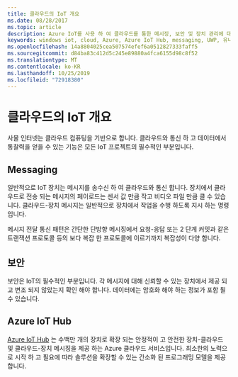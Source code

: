 ```yaml
---
title: 클라우드의 IoT 개요
ms.date: 08/28/2017
ms.topic: article
description: Azure IoT를 사용 하 여 클라우드를 통한 메시징, 보안 및 장치 관리에 대해 알아봅니다.
keywords: windows iot, cloud, Azure, Azure IoT Hub, messaging, UWP, 유니버설 Windows 플랫폼
ms.openlocfilehash: 14a8804025cea507574efef6a0512827333faff5
ms.sourcegitcommit: d84ba83c412d5c245e89880a4fca6155d98c8f52
ms.translationtype: MT
ms.contentlocale: ko-KR
ms.lasthandoff: 10/25/2019
ms.locfileid: "72918380"
---
```

# <a name="overview-of-iot-on-the-cloud"></a>클라우드의 IoT 개요

사물 인터넷는 클라우드 컴퓨팅을 기반으로 합니다. 클라우드와 통신 하 고 데이터에서 통찰력을 얻을 수 있는 기능은 모든 IoT 프로젝트의 필수적인 부분입니다.

## <a name="messaging"></a>Messaging

일반적으로 IoT 장치는 메시지를 송수신 하 여 클라우드와 통신 합니다. 장치에서 클라우드로 전송 되는 메시지의 페이로드는 센서 값 만큼 작고 비디오 파일 만큼 클 수 있습니다. 클라우드-장치 메시지는 일반적으로 장치에서 작업을 수행 하도록 지시 하는 명령입니다.


메시지 전달 통신 패턴은 간단한 단방향 메시징에서 요청-응답 또는 2 단계 커밋과 같은 트랜잭션 프로토콜 등의 보다 복잡 한 프로토콜에 이르기까지 복잡성이 다양 합니다.

## <a name="security"></a>보안

보안은 IoT의 필수적인 부분입니다. 각 메시지에 대해 신뢰할 수 있는 장치에서 제공 되 고 변조 되지 않았는지 확인 해야 합니다. 데이터에는 암호화 해야 하는 정보가 포함 될 수 있습니다.

## <a name="azure-iot-hub"></a>Azure IoT Hub

[Azure IoT Hub](https://azure.microsoft.com/services/iot-hub/) 는 수백만 개의 장치로 확장 되는 안정적이 고 안전한 장치-클라우드 및 클라우드-장치 메시징을 제공 하는 Azure 클라우드 서비스입니다. 최소한의 노력으로 시작 하 고 필요에 따라 솔루션을 확장할 수 있는 간소화 된 프로그래밍 모델을 제공 합니다.


